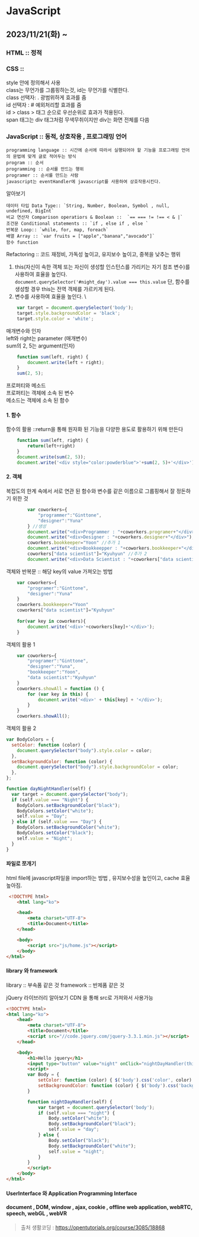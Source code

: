 # JavaScript
## 2023/11/21(화) ~

### HTML :: 정적 

### CSS :: 
style 안에 정의해서 사용 \
class는 무언가를 그룹핑하는것, id는 무언가를 식별한다. \
class 선택자: . 광범위하게 효과를 줌 \
id 선택자 : #  예외처리할 효과를 줌 \
id > class > 태그 순으로 우선순위로 효과가 적용된다. \
span 태그는 div 태그처럼 무색무취이지만 div는 화면 전체를 다씀 


### JavaScript :: 동적, 상호작용 , 프로그래밍 언어
```
programming language :: 시간에 순서에 따라서 실행되어야 할 기능을 프로그래밍 언어의 문법에 맞게 글로 적어두는 방식 
program :: 순서
programming :: 순서를 만드는 행위 
programer :: 순서를 만드는 사람
javascript는 eventHandler에 javascript를 사용하여 상호작용시킨다. 
```
알아보기
```
데이터 타입 Data Type:: `String, Number, Boolean, Symbol , null, undefined, BigInt`
비교 연산자 Comparison operatiors & Boolean ::  `== === != !== < & |`
조건문 Conditional statements :: `if , else if , else `
반복문 Loop:: `while, for, map, foreach`
배열 Array :: `var fruits = ["apple","banana","avocado"]`
함수 function 
```

Refactoring :: 코드 재정비, 가독성 높이고, 유지보수 높이고, 중복을 낮추는 행위 
1. this(자신이 속한 객체 또는 자신이 생성할 인스턴스를 가리키는 자기 참조 변수)를 사용하여 효율을 높인다. \
`document.querySelector('#night_day').value === this.value`
단, 함수를 생성할 경우 this는 전역 객체를 가르키게 된다. 
2. 변수를 사용하여 효율을 높인다. \
```javascript
    var target = document.querySelector('body');
    target.style.backgroundColor = 'black';
    target.style.color = 'white';
```

매개변수와 인자   
left와 right는 parameter (매개변수)   
sum의 2, 5는 argument(인자)   
```javascript 
    function sum(left, right) {
        document.write(left + right);
    }
    sum(2, 5);
```

프로퍼티와 메소드   
프로퍼티는 객체에 소속 된 변수   
메소드는 객체에 소속 된 함수   

#### 1. 함수

함수의 활용 ::return을 통해 원자화 된 기능을 다양한 용도로 활용하기 위해 만든다 
```javascript 
    function sum(left, right) {
        return(left+right)
    }
    document.write(sum(2, 5));
    document.write('<div style="color:powderblue">'+sum(2, 5)+'</div>');
```

#### 2. 객체 
복잡도의 한계 속에서 서로 연관 된 함수와 변수를 같은 이름으로 그룹핑해서 잘 정돈하기 위한 것    
```javascript 
        var coworkers={
            "programmer":"Ginttone",
            "designer":"Yuna"
        } //생성
        document.write("<div>Programmer : "+coworkers.programer+"</div>");
        document.write("<div>Designer : "+coworkers.designer+"</div>");
        coworkers.bookkeeper="Yoon" //추가 1
        document.write("<div>Bookkeepper : "+coworkers.bookkeeper+"</div>");
        coworkers["data scientist"]="Kyuhyun" //추가 2
        document.write("<div>Data Scientist : "+coworkers["data scientist"]+"</div>");
```

객체와 반복문 :: 해당 key의 value 가져오는 방법    
```javascript 
    var coworkers={
        "programer":"Ginttone",
        "designer":"Yuna"
    } 
    coworkers.bookkeeper="Yoon" 
    coworkers["data scientist"]="Kyuhyun" 
    
    for(var key in coworkers){
        document.write('<div>'+coworkers[key]+'</div>');
    }
```

객체의 활용 1
```javascript
    var coworkers={
        "programer":"Ginttone",
        "designer":"Yuna",
        "bookkeeper":"Yoon",
        "data scientist":"Kyuhyun" 
    } 
    coworkers.showAll = function () {
        for (var key in this) {
            document.write('<div>' + this[key] + '</div>');
        }
    }
    coworkers.showAll();
``` 

객체의 활용 2
```javascript 
var BodyColors = {
  setColor: function (color) {
    document.querySelector("body").style.color = color;
  },
  setBackgroundColor: function (color) {
    document.querySelector("body").style.backgroundColor = color;
  },
};

function dayNightHandler(self) {
  var target = document.querySelector("body");
  if (self.value === "Night") {
    BodyColors.setBackgroundColor("black");
    BodyColors.setColor("white");
    self.value = "Day";
  } else if (self.value === "Day") {
    BodyColors.setBackgroundColor("white");
    BodyColors.setColor("black");
    self.value = "Night";
  }
}
```
#### 파일로 쪼개기 
html file에 javascript파일을 import하는 방법 , 유지보수성을 높인이고, cache 효율 높아짐.
```html
 <!DOCTYPE html>
    <html lang="ko">

    <head>
        <meta charset="UTF-8">
        <title>Document</title>
    </head>

    <body>
        <script src="js/home.js"></script>
    </body>
</html>
```

#### library 와 framework
library :: 부속품 같은 것 
framework :: 반제품 같은 것 

jQuery 라이브러리 알아보기 
CDN 을 통해 src로 가져와서 사용가능 
```html
<!DOCTYPE html>
<html lang="ko">
    <head>
        <meta charset="UTF-8">
        <title>Document</title>
        <script src="//code.jquery.com/jquery-3.3.1.min.js"></script>
    </head>

    <body>
        <h1>Hello jquery</h1>
        <input type="button" value="night" onClick="nightDayHandler(this)"/>
        <script>
        var Body = {
            setColor: function (color) { $('body').css('color', color) },
            setBackgroundColor: function (color) { $('body').css('backgroundColor', color) },
        }

        function nightDayHandler(self) {
            var target = document.querySelector('body');
            if (self.value === "night") {
                Body.setColor("white");
                Body.setBackgroundColor("black");
                self.value = "day";
            } else {
                Body.setColor("black");
                Body.setBackgroundColor("white");
                self.value = "night";
            }
        }
        </script>    
    </body>
</html>
```

#### UserInterface 와 Application Programming Interface

#### document , DOM, window , ajax, cookie , offline web application, webRTC, speech, webGL , webVR

> 출처 생활코딩 : https://opentutorials.org/course/3085/18868